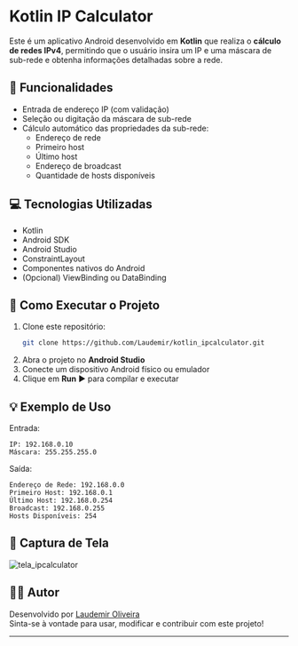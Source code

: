 # Kotlin IP Calculator

Este é um aplicativo Android desenvolvido em **Kotlin** que realiza o **cálculo de redes IPv4**, permitindo que o usuário insira um IP e uma máscara de sub-rede e obtenha informações detalhadas sobre a rede.

## 📱 Funcionalidades

- Entrada de endereço IP (com validação)
- Seleção ou digitação da máscara de sub-rede
- Cálculo automático das propriedades da sub-rede:
  - Endereço de rede
  - Primeiro host
  - Último host
  - Endereço de broadcast
  - Quantidade de hosts disponíveis

## 💻 Tecnologias Utilizadas

- Kotlin
- Android SDK
- Android Studio
- ConstraintLayout
- Componentes nativos do Android
- (Opcional) ViewBinding ou DataBinding

## 🚀 Como Executar o Projeto

1. Clone este repositório:
   ```bash
   git clone https://github.com/Laudemir/kotlin_ipcalculator.git
   ```
2. Abra o projeto no **Android Studio**
3. Conecte um dispositivo Android físico ou emulador
4. Clique em **Run** ▶️ para compilar e executar

## 💡 Exemplo de Uso

Entrada:

```
IP: 192.168.0.10
Máscara: 255.255.255.0
```

Saída:

```
Endereço de Rede: 192.168.0.0
Primeiro Host: 192.168.0.1
Último Host: 192.168.0.254
Broadcast: 192.168.0.255
Hosts Disponíveis: 254
```

## 📸 Captura de Tela
![tela_ipcalculator](https://github.com/user-attachments/assets/f555fd6d-955d-4716-854a-40e826813506)

## 🙇‍♂️ Autor

Desenvolvido por [Laudemir Oliveira](https://github.com/Laudemir)\
Sinta-se à vontade para usar, modificar e contribuir com este projeto!

---
